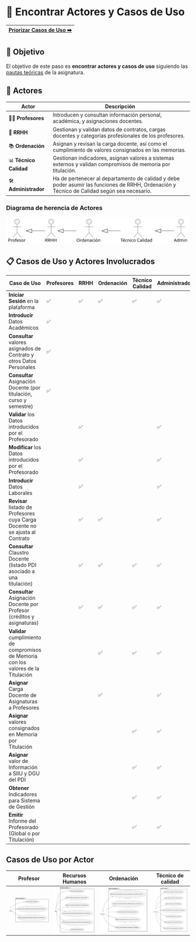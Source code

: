 # 📝 Encontrar Actores y Casos de Uso

[Priorizar Casos de Uso ➡️](PriorizarCasosDeUso.md) |
|--:|

## 🎯 **Objetivo**

El objetivo de este paso es **encontrar actores y casos de uso** siguiendo las [pautas teóricas](https://github.com/mmasias/IdSw1/blob/main/temario/contenidos/CdU.eAyCdU.md#c%C3%B3mo) de la asignatura.

## 👥 **Actores**  

| **Actor**              | **Descripción**                                                                                                                             |
|------------------------|---------------------------------------------------------------------------------------------------------------------------------------------|
| 👩‍🏫 **Profesores**      | Introducen y consultan información personal, académica, y asignaciones docentes.                                                            |
| 🏢 **RRHH**            | Gestionan y validan datos de contratos, cargas docentes y categorías profesionales de los profesores.                                       |
| 📚 **Ordenación**      | Asignan y revisan la carga docente, así como el cumplimiento de valores consignados en las memorias.                                        |
| 📊 **Técnico Calidad** | Gestionan indicadores, asignan valores a sistemas externos y validan compromisos de memoria por titulación.                                 | 
| 🛠️ **Administrador**   | Ha de pertenecer al departamento de calidad y debe poder asumir las funciones de RRHH, Ordenación y Técnico de Calidad según sea necesario. |


### **Diagrama de herencia de Actores**  
![DiagramaDeActores](/images/modelosUML/CdU/Individuales/Actores.svg) 
 
 
 

## 📋 **Casos de Uso y Actores Involucrados**

| Caso de Uso                                                                         | Profesores | RRHH | Ordenación | Técnico Calidad | Administrador |
|-------------------------------------------------------------------------------------|------------|------|------------|-----------------|---------------|
| **Iniciar Sesión** en la plataforma                                                 | ✅         | ✅  | ✅         | ✅              | ✅           |
| **Introducir** Datos Académicos                                                     | ✅         |      |            |                 |               |
| **Consultar** valores asignados de Contrato y otros Datos Personales                | ✅         |      |            |                 |               |
| **Consultar** Asignación Docente (por titulación, curso y semestre)                 | ✅         |      |            |                 |               |
| **Validar** los Datos introducidos por el Profesorado                               |            | ✅   |            |                 | ✅            |
| **Modificar** los Datos introducidos por el Profesorado                             |            | ✅   |            |                 | ✅            |
| **Introducir** Datos Laborales                                                      |            | ✅   |            |                 | ✅            |
| **Revisar** listado de Profesores cuya Carga Docente no se ajusta al Contrato       |            | ✅   | ✅         |                 | ✅           |
| **Consultar** Claustro Docente (listado PDI asociado a una titulación)              |            | ✅   | ✅         | ✅              | ✅           |
| **Consultar** Asignación Docente por Profesor (créditos y asignaturas)              |            | ✅   | ✅         | ✅              | ✅           |
| **Validar** cumplimiento de compromisos de Memoria con los valores de la Titulación |            |      | ✅         | ✅              | ✅           |
| **Asignar** Carga Docente de Asignaturas a Profesores                               |            |      | ✅         |                 | ✅            |
| **Asignar** valores consignados en Memoria por Titulación                           |            |      |            | ✅              | ✅            |
| **Asignar** valor de Información a SIIU y DGU del PDI                               |            |      |            | ✅              | ✅            |
| **Obtener** Indicadores para Sistema de Gestión                                     |            |      |            | ✅              | ✅            |
| **Emitir** Informe del Profesorado (Global o por Titulación)                        |            |      |            | ✅              | ✅            |

## Casos de Uso por Actor

| Profesor | Recursos Humanos | Ordenación | Técnico de calidad |
|----------|------------------|------------|--------------------|
| ![Diagrama Profesor](/images/modelosUML/CdU/EstructurarCasosDeUso/profesor.svg) | ![Diagrama Recursos Humanos](/images/modelosUML/CdU/EstructurarCasosDeUso/RRHH.svg) | ![Diagrama Ordenacion](/images/modelosUML/CdU/EstructurarCasosDeUso/Ordenacion.svg) | ![Diagrama Tecnico de Calidad](/images/modelosUML/CdU/EstructurarCasosDeUso/TecnicoCalidad.svg) |